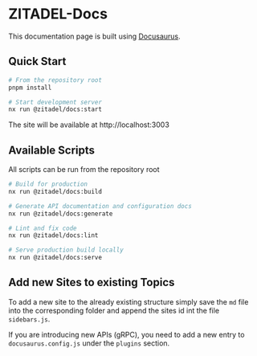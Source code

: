 # ZITADEL-Docs

This documentation page is built using [Docusaurus](https://docusaurus.io/).

## Quick Start

```bash
# From the repository root
pnpm install

# Start development server
nx run @zitadel/docs:start
```

The site will be available at http://localhost:3003

## Available Scripts

All scripts can be run from the repository root

```bash
# Build for production
nx run @zitadel/docs:build

# Generate API documentation and configuration docs
nx run @zitadel/docs:generate

# Lint and fix code
nx run @zitadel/docs:lint

# Serve production build locally
nx run @zitadel/docs:serve
```

## Add new Sites to existing Topics

To add a new site to the already existing structure simply save the `md` file into the corresponding folder and append the sites id int the file `sidebars.js`.

If you are introducing new APIs (gRPC), you need to add a new entry to `docusaurus.config.js` under the `plugins` section.
